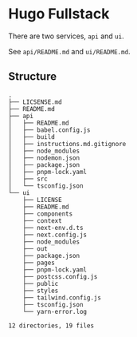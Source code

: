 # Hugo Fullstack

There are two services, `api` and `ui`.

See `api/README.md` and `ui/README.md`.

## Structure

```
.
├── LICSENSE.md
├── README.md
├── api
│   ├── README.md
│   ├── babel.config.js
│   ├── build
│   ├── instructions.md.gitignore
│   ├── node_modules
│   ├── nodemon.json
│   ├── package.json
│   ├── pnpm-lock.yaml
│   ├── src
│   └── tsconfig.json
└── ui
    ├── LICENSE
    ├── README.md
    ├── components
    ├── context
    ├── next-env.d.ts
    ├── next.config.js
    ├── node_modules
    ├── out
    ├── package.json
    ├── pages
    ├── pnpm-lock.yaml
    ├── postcss.config.js
    ├── public
    ├── styles
    ├── tailwind.config.js
    ├── tsconfig.json
    └── yarn-error.log

12 directories, 19 files
```
